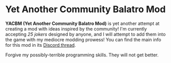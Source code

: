 # Yet Another Community Balatro Mod

**YACBM (Yet Another Community Balatro Mod)** is yet another attempt at creating a mod with ideas inspired by the community! I'm currently accepting _25 jokers_ designed by anyone, and I will attempt to add them into the game with my mediocre modding prowess! You can find the main info for this mod in its [Discord thread](https://discord.com/channels/1116389027176787968/1335318659169517659). 

Forgive my possibly-terrible programming skills. They will not get better.
